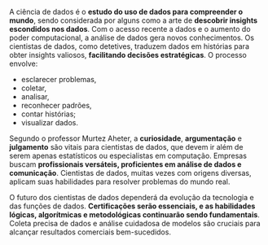 A ciência de dados é o **estudo do uso de dados para compreender o mundo**, sendo considerada por alguns como a arte de **descobrir insights escondidos nos dados**. Com o acesso recente a 
dados e o aumento do poder computacional, a análise de dados gera novos conhecimentos. Os cientistas de dados, como detetives, traduzem dados em histórias para obter insights valiosos, 
**facilitando decisões estratégicas**. O processo envolve:
- esclarecer problemas,
- coletar,
- analisar,
- reconhecer padrões,
- contar histórias;
- visualizar dados.

Segundo o professor Murtez Aheter, a **curiosidade**, **argumentação** e **julgamento** são vitais para cientistas de dados, que devem ir além de serem apenas estatísticos ou especialistas 
em computação. Empresas buscam **profissionais versáteis, proficientes em análise de dados e comunicação**. Cientistas de dados, muitas vezes com origens diversas, aplicam suas habilidades 
para resolver problemas do mundo real.

O futuro dos cientistas de dados dependerá da evolução da tecnologia e das funções de dados. **Certificações serão essenciais, e as habilidades lógicas, algorítmicas e metodológicas 
continuarão sendo fundamentais**. Coleta precisa de dados e análise cuidadosa de modelos são cruciais para alcançar resultados comerciais bem-sucedidos.
